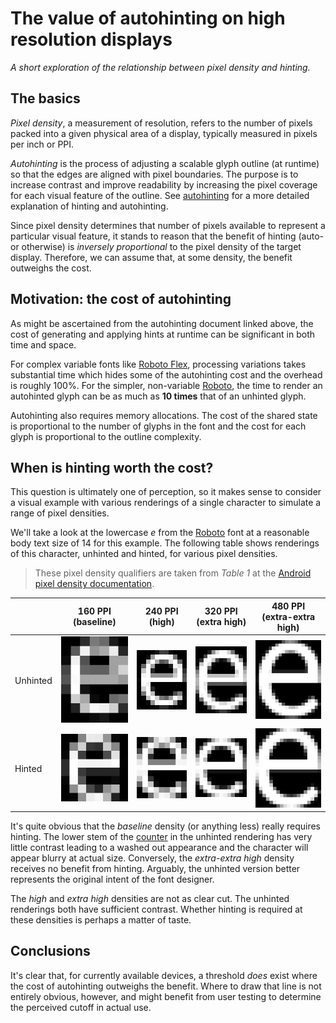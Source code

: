  # The value of autohinting on high resolution displays

_A short exploration of the relationship between pixel density and hinting._

## The basics

_Pixel density_, a measurement of resolution, refers to the number of pixels
packed into a given physical area of a display, typically measured in pixels
per inch or PPI. 

_Autohinting_ is the process of adjusting a scalable glyph outline (at runtime)
so that the edges are aligned with pixel boundaries. The purpose is to increase
contrast and improve readability by increasing the pixel coverage for each
visual feature of the outline. See [autohinting](2025-01-27-autohinting.md) for
a more detailed explanation of hinting and autohinting.

Since pixel density determines that number of pixels available to represent
a particular visual feature, it stands to reason that the benefit of
hinting (auto- or otherwise) is _inversely proportional_ to the pixel density
of the target display. Therefore, we can assume that, at some density, the
benefit outweighs the cost.

## Motivation: the cost of autohinting

As might be ascertained from the autohinting document linked above, the cost
of generating and applying hints at runtime can be significant in both time
and space.

For complex variable fonts like [Roboto Flex](https://fonts.google.com/specimen/Roboto+Flex),
processing variations takes substantial time which hides some of the autohinting
cost and the overhead is roughly 100%. For the simpler, non-variable
[Roboto](https://fonts.google.com/specimen/Roboto), the time to render an
autohinted glyph can be as much as **10 times** that of an unhinted glyph.

Autohinting also requires memory allocations. The cost of the shared state is
proportional to the number of glyphs in the font and the cost for each
glyph is proportional to the outline complexity.

## When is hinting worth the cost?

This question is ultimately one of perception, so it makes sense to consider
a visual example with various renderings of a single character to simulate
a range of pixel densities.

We'll take a look at the lowercase _e_ from the [Roboto](https://fonts.google.com/specimen/Roboto)
font at a reasonable body text size of 14 for this example. The following table
shows renderings of this character, unhinted and hinted, for various pixel
densities.

> These pixel density qualifiers are taken from _Table 1_ at the 
 [Android pixel density documentation](https://developer.android.com/training/multiscreen/screendensities#TaskProvideAltBmp).

|  | 160 PPI (baseline) | 240 PPI (high) | 320 PPI (extra high) | 480 PPI (extra-extra high) |
|--|---------|---------|---------|---------|
| Unhinted | ![14px unhinted](images/e_14_unhinted.png) | ![21px unhinted](images/e_21_unhinted.png) | ![28px unhinted](images/e_28_unhinted.png) | ![42px unhinted](images/e_42_unhinted.png) |
| Hinted | ![14px hinted](images/e_14_hinted.png) | ![21px hinted](images/e_21_hinted.png) | ![28px hinted](images/e_28_hinted.png) | ![42px hinted](images/e_42_hinted.png) |

It's quite obvious that the _baseline_ density (or anything less) really requires
hinting. The lower stem of the [counter](https://fonts.google.com/knowledge/glossary/counter)
in the unhinted rendering has very little contrast leading to a washed out
appearance and the character will appear blurry at actual size. Conversely,
the _extra-extra high_ density receives no benefit from hinting. Arguably,
the unhinted version better represents the original intent of the font designer.

The _high_ and _extra high_ densities are not as clear cut. The unhinted
renderings both have sufficient contrast. Whether hinting is required at these
densities is perhaps a matter of taste.

## Conclusions

It's clear that, for currently available devices, a threshold _does_ exist where
the cost of autohinting outweighs the benefit. Where to draw that line is not
entirely obvious, however, and might benefit from user testing to determine the
perceived cutoff in actual use.
